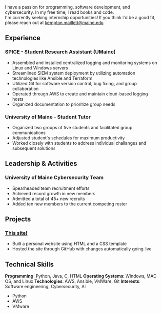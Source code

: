 I have a passion for programming, software development, and cybersecurity. In my free time, I read books and code.  
I'm currently seeking internship opportunities! If you think I'd be a good fit, please reach out at [kempton.maillett@maine.edu](mailto:kempton.maillett@maine.edu)
## Experience
### SPICE - Student Research Assistant (UMaine)
- Assembled and installed centralized logging and monitoring systems on Linux and Windows servers
- Streamlined SIEM system deployment by utilizing automation technologies like Ansible and Terraform
- Utilized Git for software version control, bug fixing, and group collaboration
- Operated through AWS to create and maintain cloud-based logging hosts
- Organized documentation to prioritize group needs

### University of Maine - Student Tutor
- Organized two groups of five students and facilitated group communications
- Adjusted student's schedules for maximum productivity
- Worked closely with students to address individual challanges and subsequent solutions

## Leadership & Activities
### University of Maine Cybersecurity Team
- Spearheaded team recruitment efforts
- Achieved record growth in new members
- Admitted a total of 45+ new recruits
- Added ten new members to the current competing roster

## Projects
### [This site!](https://github.com/KemptonM/KemptonM.github.io)
- Built a personal website using HTML and a CSS template
- Hosted the site through GitHub with changes automatically going live
## Technical Skills
**Programming**: Python, Java, C, HTML
**Operating Systems**: Windows, MAC OS, and Linux
**Technologies**: AWS, Ansible, VMWare, Git
**Interests**: Software engineering, Cybersecurity, AI
- Python
- AWS
- VMware